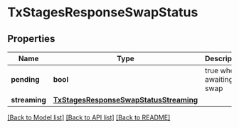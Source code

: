 # TxStagesResponseSwapStatus

## Properties
Name | Type | Description | Notes
------------ | ------------- | ------------- | -------------
**pending** | **bool** | true when awaiting a swap | 
**streaming** | [**TxStagesResponseSwapStatusStreaming**](TxStagesResponseSwapStatusStreaming.md) |  | [optional] 

[[Back to Model list]](../README.md#documentation-for-models) [[Back to API list]](../README.md#documentation-for-api-endpoints) [[Back to README]](../README.md)

